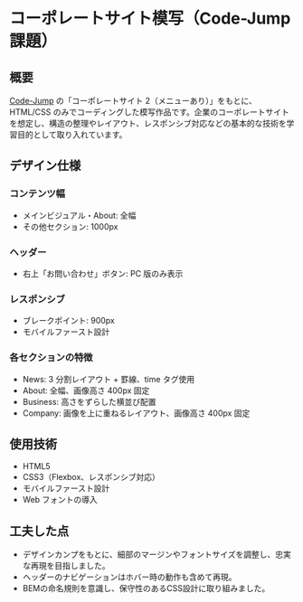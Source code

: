 # コーポレートサイト模写（Code-Jump 課題）

## 概要

[Code-Jump](https://code-jump.com/corporate2-menu/) の「コーポレートサイト 2（メニューあり）」をもとに、HTML/CSS のみでコーディングした模写作品です。企業のコーポレートサイトを想定し、構造の整理やレイアウト、レスポンシブ対応などの基本的な技術を学習目的として取り入れています。

## デザイン仕様

### コンテンツ幅

- メインビジュアル・About: 全幅
- その他セクション: 1000px

### ヘッダー

- 右上「お問い合わせ」ボタン: PC 版のみ表示

### レスポンシブ

- ブレークポイント: 900px
- モバイルファースト設計

### 各セクションの特徴

- News: 3 分割レイアウト + 罫線、time タグ使用
- About: 全幅、画像高さ 400px 固定
- Business: 高さをずらした横並び配置
- Company: 画像を上に重ねるレイアウト、画像高さ 400px 固定

## 使用技術

- HTML5
- CSS3（Flexbox、レスポンシブ対応）
- モバイルファースト設計
- Web フォントの導入

## 工夫した点
- デザインカンプをもとに、細部のマージンやフォントサイズを調整し、忠実な再現を目指しました。
- ヘッダーのナビゲーションはホバー時の動作も含めて再現。
- BEMの命名規則を意識し、保守性のあるCSS設計に取り組みました。

